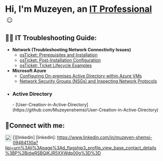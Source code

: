 <h1>Hi, I'm Muzeyen, an <a href="https://www.linkedin.com/in/muzeyen-shemsi-09484130a?lipi=urn%3Ali%3Apage%3Ad_flagship3_profile_view_base_contact_details%3BP%2BidwRSBQjKJR5XXWdp00g%3D%3D">IT Professional</a>☺</h1>

<h2>👨‍💻 IT Troubleshooting Guide:</h2>

- <b>Network (Troubleshooting Network Connectivity Issues)</b>
  - [osTicket: Prerequisites and Installation](https://github.com/Muzeyenshemsi/osticket-prereqs)
  - [osTicket: Post-Installation Configuration](https://github.com/MuzeyenShemsi/post-install-config)
  - [osTicket: Ticket Lifecycle Examples](https://github.com/MuzeyenShemsi/ticket-lifecycle)
- <b>Microsoft Azure</b>
  - [Configuring On-premises Active Directory within Azure VMs](https://github.com/MuzeyenShemsi/configure-ad)
  - [Network Security Groups (NSGs) and Inspecting Network Protocols](https://github.com/MuzeyenShemsi/azure-network-protocols)
- <h3>Active Directory</h3>
  - [User-Creation-in-Active-Directory](https://github.com/Muzeyenshemsi/User-Creation-in-Active-Directory)
 

<h2>🤳Connect with me:</h2>

[<img align="left" alt="Muzeyen-Shemsi | LinkedIn" width="22px" src="https://cdn.jsdelivr.net/npm/simple-icons@v3/icons/linkedin.svg" />][linkedin]
[linkedin]: https://www.linkedin.com/in/muzeyen-shemsi-09484130a?lipi=urn%3Ali%3Apage%3Ad_flagship3_profile_view_base_contact_details%3BP%2BidwRSBQjKJR5XXWdp00g%3D%3D
